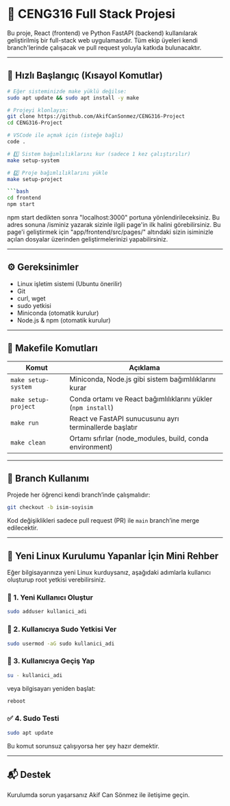 # 🧠 CENG316 Full Stack Projesi

Bu proje, React (frontend) ve Python FastAPI (backend) kullanılarak geliştirilmiş bir full-stack web uygulamasıdır. Tüm ekip üyeleri kendi branch'lerinde çalışacak ve pull request yoluyla katkıda bulunacaktır.

---

## 🚀 Hızlı Başlangıç (Kısayol Komutlar)

```bash
# Eğer sisteminizde make yüklü değilse:
sudo apt update && sudo apt install -y make

# Projeyi klonlayın:
git clone https://github.com/AkifCanSonmez/CENG316-Project
cd CENG316-Project

# VSCode ile açmak için (isteğe bağlı)
code .

# 1️⃣ Sistem bağımlılıklarını kur (sadece 1 kez çalıştırılır)
make setup-system

# 2️⃣ Proje bağımlılıklarını yükle
make setup-project

```bash
cd frontend
npm start
```

npm start dedikten sonra "localhost:3000" portuna yönlendirileceksiniz. Bu adres sonuna /isminiz yazarak sizinle ilgili page'in
ilk halini görebilirsiniz. Bu page'i geliştirmek için "app/frontend/src/pages/" altındaki sizin isiminizle açılan dosyalar 
üzerinden geliştirmelerinizi yapabilirsiniz.

---

## ⚙️ Gereksinimler

- Linux işletim sistemi (Ubuntu önerilir)
- Git
- curl, wget
- sudo yetkisi
- Miniconda (otomatik kurulur)
- Node.js & npm (otomatik kurulur)

---

## 🧪 Makefile Komutları

| Komut               | Açıklama                                                                 |
|--------------------|--------------------------------------------------------------------------|
| `make setup-system`| Miniconda, Node.js gibi sistem bağımlılıklarını kurar                    |
| `make setup-project`| Conda ortamı ve React bağımlılıklarını yükler (`npm install`)           |
| `make run`          | React ve FastAPI sunucusunu ayrı terminallerde başlatır                 |
| `make clean`        | Ortamı sıfırlar (node_modules, build, conda environment)                |

---

## 🔀 Branch Kullanımı

Projede her öğrenci kendi branch’inde çalışmalıdır:

```bash
git checkout -b isim-soyisim
```

Kod değişiklikleri sadece pull request (PR) ile `main` branch’ine merge edilecektir.

---

## 🧰 Yeni Linux Kurulumu Yapanlar İçin Mini Rehber

Eğer bilgisayarınıza yeni Linux kurduysanız, aşağıdaki adımlarla kullanıcı oluşturup root yetkisi verebilirsiniz.

### 👤 1. Yeni Kullanıcı Oluştur

```bash
sudo adduser kullanici_adi
```

### 🔐 2. Kullanıcıya Sudo Yetkisi Ver

```bash
sudo usermod -aG sudo kullanici_adi
```

### 🔁 3. Kullanıcıya Geçiş Yap

```bash
su - kullanici_adi
```

veya bilgisayarı yeniden başlat:

```bash
reboot
```

### ✅ 4. Sudo Testi

```bash
sudo apt update
```

Bu komut sorunsuz çalışıyorsa her şey hazır demektir.

---

## 📬 Destek

Kurulumda sorun yaşarsanız Akif Can Sönmez ile iletişime geçin.
